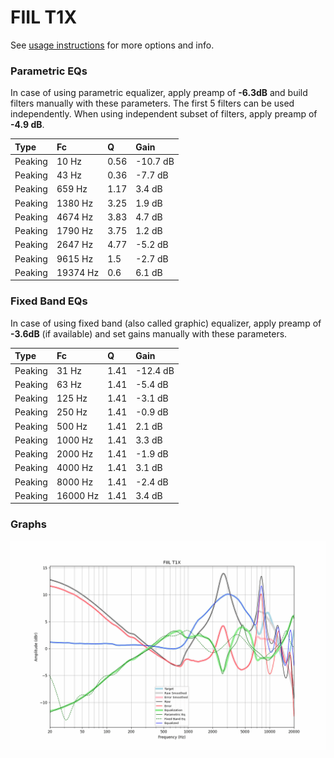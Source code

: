# FIIL T1X
See [usage instructions](https://github.com/jaakkopasanen/AutoEq#usage) for more options and info.

### Parametric EQs
In case of using parametric equalizer, apply preamp of **-6.3dB** and build filters manually
with these parameters. The first 5 filters can be used independently.
When using independent subset of filters, apply preamp of **-4.9 dB**.

| Type    | Fc       |    Q | Gain     |
|:--------|:---------|:-----|:---------|
| Peaking | 10 Hz    | 0.56 | -10.7 dB |
| Peaking | 43 Hz    | 0.36 | -7.7 dB  |
| Peaking | 659 Hz   | 1.17 | 3.4 dB   |
| Peaking | 1380 Hz  | 3.25 | 1.9 dB   |
| Peaking | 4674 Hz  | 3.83 | 4.7 dB   |
| Peaking | 1790 Hz  | 3.75 | 1.2 dB   |
| Peaking | 2647 Hz  | 4.77 | -5.2 dB  |
| Peaking | 9615 Hz  | 1.5  | -2.7 dB  |
| Peaking | 19374 Hz | 0.6  | 6.1 dB   |

### Fixed Band EQs
In case of using fixed band (also called graphic) equalizer, apply preamp of **-3.6dB**
(if available) and set gains manually with these parameters.

| Type    | Fc       |    Q | Gain     |
|:--------|:---------|:-----|:---------|
| Peaking | 31 Hz    | 1.41 | -12.4 dB |
| Peaking | 63 Hz    | 1.41 | -5.4 dB  |
| Peaking | 125 Hz   | 1.41 | -3.1 dB  |
| Peaking | 250 Hz   | 1.41 | -0.9 dB  |
| Peaking | 500 Hz   | 1.41 | 2.1 dB   |
| Peaking | 1000 Hz  | 1.41 | 3.3 dB   |
| Peaking | 2000 Hz  | 1.41 | -1.9 dB  |
| Peaking | 4000 Hz  | 1.41 | 3.1 dB   |
| Peaking | 8000 Hz  | 1.41 | -2.4 dB  |
| Peaking | 16000 Hz | 1.41 | 3.4 dB   |

### Graphs
![](./FIIL%20T1X.png)